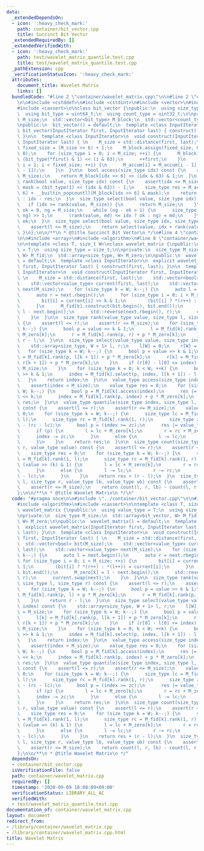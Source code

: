 ```yaml
---
data:
  _extendedDependsOn:
  - icon: ':heavy_check_mark:'
    path: container/bit_vector.cpp
    title: Succinct Bit Vector
  _extendedRequiredBy: []
  _extendedVerifiedWith:
  - icon: ':heavy_check_mark:'
    path: test/wavelet_matrix_quantile.test.cpp
    title: test/wavelet_matrix_quantile.test.cpp
  _pathExtension: cpp
  _verificationStatusIcon: ':heavy_check_mark:'
  attributes:
    document_title: Wavelet Matrix
    links: []
  bundledCode: "#line 2 \"container/wavelet_matrix.cpp\"\n\n#line 2 \"container/bit_vector.cpp\"\
    \n\n#include <cstddef>\n#include <cstdint>\n#include <vector>\n#include <iterator>\n\
    #include <cassert>\n\nclass bit_vector {\npublic:\n  using size_type = size_t;\n\
    \  using bit_type = uint64_t;\n  using count_type = uint32_t;\n\nprivate:\n  size_type\
    \ M_size;\n  std::vector<bit_type> M_block;\n  std::vector<count_type> M_accum;\n\
    \npublic:\n  bit_vector() = default;\n  template <class InputIterator>\n  explicit\
    \ bit_vector(InputIterator first, InputIterator last) { construct(first, last);\
    \ }\n\n  template <class InputIterator>\n  void construct(InputIterator first,\
    \ InputIterator last) { \n    M_size = std::distance(first, last);\n    size_type\
    \ fixed_size = (M_size >> 6) + 1;\n    M_block.assign(fixed_size, 0);\n    M_accum.assign(fixed_size,\
    \ 0);\n    for (size_type i = 0; i < M_size; ++i) {\n      M_block[i >> 6] |=\
    \ (bit_type(*first) & 1) << (i & 63);\n      ++first;\n    }\n    for (size_type\
    \ i = 1; i < fixed_size; ++i) {\n      M_accum[i] = M_accum[i - 1] + __builtin_popcountll(M_block[i\
    \ - 1]);\n    }\n  }\n\n  bool access(size_type idx) const {\n    assert(idx <\
    \ M_size);\n    return M_block[idx >> 6] >> (idx & 63) & 1;\n  }\n  size_type\
    \ rank(bool value, size_type idx) const {\n    assert(idx <= M_size);\n    bit_type\
    \ mask = (bit_type(1) << (idx & 63)) - 1;\n    size_type res = M_accum[idx >>\
    \ 6] + __builtin_popcountll(M_block[idx >> 6] & mask);\n    return value ? res\
    \ : idx - res;\n  }\n  size_type select(bool value, size_type idx) const {\n \
    \   if (idx >= rank(value, M_size)) {\n      return M_size;\n    }\n    size_type\
    \ ok = 0, ng = M_size;\n    while (ng - ok > 1) {\n      size_type md = (ok +\
    \ ng) >> 1;\n      (rank(value, md) <= idx ? ok : ng) = md;\n    }\n    return\
    \ ok;\n  }\n  size_type select(bool value, size_type idx, size_type l) const {\n\
    \    assert(l <= M_size);\n    return select(value, idx + rank(value, l));\n \
    \ }\n};\n\n/**\n * @title Succinct Bit Vector\n */\n#line 4 \"container/wavelet_matrix.cpp\"\
    \n\n#include <array>\n#include <algorithm>\n#line 8 \"container/wavelet_matrix.cpp\"\
    \n\ntemplate <class T, size_t W>\nclass wavelet_matrix {\npublic:\n  using value_type\
    \ = T;\n  using size_type = size_t;\n\nprivate:\n  size_type M_size;\n  std::array<bit_vector,\
    \ W> M_fid;\n  std::array<size_type, W> M_zero;\n\npublic:\n  wavelet_matrix()\
    \ = default;\n  template <class InputIterator>\n  explicit wavelet_matrix(InputIterator\
    \ first, InputIterator last) { construct(first, last); }\n\n  template <class\
    \ InputIterator>\n  void construct(InputIterator first, InputIterator last) {\
    \ \n    M_size = std::distance(first, last);\n    std::vector<bool> bit(M_size);\n\
    \    std::vector<value_type> current(first, last);\n    std::vector<value_type>\
    \ next(M_size);\n    for (size_type k = W; k--;) {\n      auto l = next.begin();\n\
    \      auto r = next.rbegin();\n      for (size_type i = 0; i < M_size; ++i) {\n\
    \        bit[i] = current[i] >> k & 1;\n        (bit[i] ? *(r++) : *(l++)) = current[i];\n\
    \      }\n      M_fid[k].construct(bit.begin(), bit.end());\n      M_zero[k] =\
    \ l - next.begin();\n      std::reverse(next.rbegin(), r);\n      current.swap(next);\n\
    \    }\n  }\n\n  size_type rank(value_type value, size_type l, size_type r) const\
    \ {\n    assert(l <= r);\n    assert(r <= M_size);\n    for (size_type k = W;\
    \ k--;) {\n      bool p = value >> k & 1;\n      l = M_fid[k].rank(p, l) + p *\
    \ M_zero[k];\n      r = M_fid[k].rank(p, r) + p * M_zero[k];\n    }\n    return\
    \ r - l;\n  }\n\n  size_type select(value_type value, size_type index) const {\n\
    \    std::array<size_type, W + 1> l, r;\n    l[W] = 0;\n    r[W] = M_size;\n \
    \   for (size_type k = W; k--;) {\n      bool p = value >> k & 1;\n      l[k]\
    \ = M_fid[k].rank(p, l[k + 1]) + p * M_zero[k];\n      r[k] = M_fid[k].rank(p,\
    \ r[k + 1]) + p * M_zero[k];\n    }\n    if (r[0] - l[0] <= index) {\n      return\
    \ M_size;\n    }\n    for (size_type k = 0; k < W; ++k) {\n      bool p = value\
    \ >> k & 1;\n      index = M_fid[k].select(p, index, l[k + 1]) - l[k + 1];\n \
    \   }\n    return index;\n  }\n\n  value_type access(size_type index) const {\n\
    \    assert(index < M_size);\n    value_type res = 0;\n    for (size_type k =\
    \ W; k--;) {\n      bool p = M_fid[k].access(index);\n      res |= value_type(p)\
    \ << k;\n      index = M_fid[k].rank(p, index) + p * M_zero[k];\n    }\n    return\
    \ res;\n  }\n\n  value_type quantile(size_type index, size_type l, size_type r)\
    \ const {\n    assert(l <= r);\n    assert(r <= M_size);\n    value_type res =\
    \ 0;\n    for (size_type k = W; k--;) {\n      size_type lc = M_fid[k].rank(1,\
    \ l);\n      size_type rc = M_fid[k].rank(1, r);\n      size_type zc = (r - l)\
    \ - (rc - lc);\n      bool p = (index >= zc);\n      res |= value_type(p) << k;\n\
    \      if (p) {\n        l = lc + M_zero[k];\n        r = rc + M_zero[k];\n  \
    \      index -= zc;\n      }\n      else {\n        l -= lc;\n        r -= rc;\n\
    \      }\n    }\n    return res;\n  }\n\n  size_type count(size_type l, size_type\
    \ r, value_type value) const {\n    assert(l <= r);\n    assert(r <= M_size);\n\
    \    size_type res = 0;\n    for (size_type k = W; k--;) {\n      size_type lc\
    \ = M_fid[k].rank(1, l);\n      size_type rc = M_fid[k].rank(1, r);\n      if\
    \ (value >> (k) & 1) {\n        l = lc + M_zero[k];\n        r = rc + M_zero[k];\n\
    \      }\n      else {\n        l -= lc;\n        r -= rc;\n        res += (rc\
    \ - lc);\n      }\n    }\n    return res + (r - l);\n  }\n  size_type count(size_type\
    \ l, size_type r, value_type lb, value_type ub) const {\n    assert(l <= r);\n\
    \    assert(r <= M_size);\n    return count(l, r, lb) - count(l, r, ub);\n  }\n\
    };\n\n/**\n * @title Wavelet Matrix\n */\n"
  code: "#pragma once\n\n#include \"../container/bit_vector.cpp\"\n\n#include <array>\n\
    #include <algorithm>\n#include <cassert>\n\ntemplate <class T, size_t W>\nclass\
    \ wavelet_matrix {\npublic:\n  using value_type = T;\n  using size_type = size_t;\n\
    \nprivate:\n  size_type M_size;\n  std::array<bit_vector, W> M_fid;\n  std::array<size_type,\
    \ W> M_zero;\n\npublic:\n  wavelet_matrix() = default;\n  template <class InputIterator>\n\
    \  explicit wavelet_matrix(InputIterator first, InputIterator last) { construct(first,\
    \ last); }\n\n  template <class InputIterator>\n  void construct(InputIterator\
    \ first, InputIterator last) { \n    M_size = std::distance(first, last);\n  \
    \  std::vector<bool> bit(M_size);\n    std::vector<value_type> current(first,\
    \ last);\n    std::vector<value_type> next(M_size);\n    for (size_type k = W;\
    \ k--;) {\n      auto l = next.begin();\n      auto r = next.rbegin();\n     \
    \ for (size_type i = 0; i < M_size; ++i) {\n        bit[i] = current[i] >> k &\
    \ 1;\n        (bit[i] ? *(r++) : *(l++)) = current[i];\n      }\n      M_fid[k].construct(bit.begin(),\
    \ bit.end());\n      M_zero[k] = l - next.begin();\n      std::reverse(next.rbegin(),\
    \ r);\n      current.swap(next);\n    }\n  }\n\n  size_type rank(value_type value,\
    \ size_type l, size_type r) const {\n    assert(l <= r);\n    assert(r <= M_size);\n\
    \    for (size_type k = W; k--;) {\n      bool p = value >> k & 1;\n      l =\
    \ M_fid[k].rank(p, l) + p * M_zero[k];\n      r = M_fid[k].rank(p, r) + p * M_zero[k];\n\
    \    }\n    return r - l;\n  }\n\n  size_type select(value_type value, size_type\
    \ index) const {\n    std::array<size_type, W + 1> l, r;\n    l[W] = 0;\n    r[W]\
    \ = M_size;\n    for (size_type k = W; k--;) {\n      bool p = value >> k & 1;\n\
    \      l[k] = M_fid[k].rank(p, l[k + 1]) + p * M_zero[k];\n      r[k] = M_fid[k].rank(p,\
    \ r[k + 1]) + p * M_zero[k];\n    }\n    if (r[0] - l[0] <= index) {\n      return\
    \ M_size;\n    }\n    for (size_type k = 0; k < W; ++k) {\n      bool p = value\
    \ >> k & 1;\n      index = M_fid[k].select(p, index, l[k + 1]) - l[k + 1];\n \
    \   }\n    return index;\n  }\n\n  value_type access(size_type index) const {\n\
    \    assert(index < M_size);\n    value_type res = 0;\n    for (size_type k =\
    \ W; k--;) {\n      bool p = M_fid[k].access(index);\n      res |= value_type(p)\
    \ << k;\n      index = M_fid[k].rank(p, index) + p * M_zero[k];\n    }\n    return\
    \ res;\n  }\n\n  value_type quantile(size_type index, size_type l, size_type r)\
    \ const {\n    assert(l <= r);\n    assert(r <= M_size);\n    value_type res =\
    \ 0;\n    for (size_type k = W; k--;) {\n      size_type lc = M_fid[k].rank(1,\
    \ l);\n      size_type rc = M_fid[k].rank(1, r);\n      size_type zc = (r - l)\
    \ - (rc - lc);\n      bool p = (index >= zc);\n      res |= value_type(p) << k;\n\
    \      if (p) {\n        l = lc + M_zero[k];\n        r = rc + M_zero[k];\n  \
    \      index -= zc;\n      }\n      else {\n        l -= lc;\n        r -= rc;\n\
    \      }\n    }\n    return res;\n  }\n\n  size_type count(size_type l, size_type\
    \ r, value_type value) const {\n    assert(l <= r);\n    assert(r <= M_size);\n\
    \    size_type res = 0;\n    for (size_type k = W; k--;) {\n      size_type lc\
    \ = M_fid[k].rank(1, l);\n      size_type rc = M_fid[k].rank(1, r);\n      if\
    \ (value >> (k) & 1) {\n        l = lc + M_zero[k];\n        r = rc + M_zero[k];\n\
    \      }\n      else {\n        l -= lc;\n        r -= rc;\n        res += (rc\
    \ - lc);\n      }\n    }\n    return res + (r - l);\n  }\n  size_type count(size_type\
    \ l, size_type r, value_type lb, value_type ub) const {\n    assert(l <= r);\n\
    \    assert(r <= M_size);\n    return count(l, r, lb) - count(l, r, ub);\n  }\n\
    };\n\n/**\n * @title Wavelet Matrix\n */"
  dependsOn:
  - container/bit_vector.cpp
  isVerificationFile: false
  path: container/wavelet_matrix.cpp
  requiredBy: []
  timestamp: '2020-09-09 18:08:09+09:00'
  verificationStatus: LIBRARY_ALL_AC
  verifiedWith:
  - test/wavelet_matrix_quantile.test.cpp
documentation_of: container/wavelet_matrix.cpp
layout: document
redirect_from:
- /library/container/wavelet_matrix.cpp
- /library/container/wavelet_matrix.cpp.html
title: Wavelet Matrix
---
```

